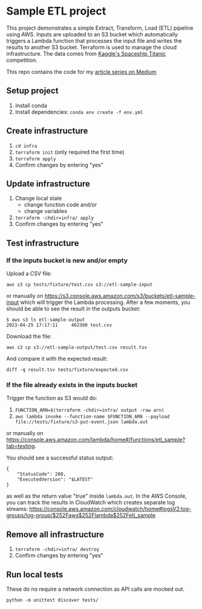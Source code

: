 # Sample ETL project

This project demonstrates a simple Extract, Transform, Load (ETL) pipeline
using AWS. Inputs are uploaded to an S3 bucket which automatically triggers a
Lambda function that processes the input file and writes the results to
another S3 bucket. Terraform is used to manage the cloud infrastructure. The
data comes from [Kaggle's Spaceship Titanic](https://www.kaggle.com/competitions/spaceship-titanic/)
competition.

This repo contains the code for my [article series on Medium](https://medium.com/@janwilamowski/setting-up-an-etl-pipeline-on-aws-with-terraform-a54cac416894)

## Setup project

1. Install conda
1. Install dependencies: `conda env create -f env.yml`

## Create infrastructure

1. `cd infra`
1. `terraform init` (only required the first time)
1. `terraform apply`
1. Confirm changes by entering "yes"

## Update infrastructure

1. Change local state
	- change function code and/or
	- change variables
1. `terraform -chdir=infra/ apply`
1. Confirm changes by entering "yes"

## Test infrastructure

### If the inputs bucket is new and/or empty

Upload a CSV file:
```
aws s3 cp tests/fixture/test.csv s3://etl-sample-input
```

or manually on https://s3.console.aws.amazon.com/s3/buckets/etl-sample-input
which will trigger the Lambda processing. After a few moments, you should be
able to see the result in the outputs bucket:

```
$ aws s3 ls etl-sample-output
2023-04-25 17:17:11     462360 test.csv
```
Download the file:
```
aws s3 cp s3://etl-sample-output/test.csv result.tsv
```
And compare it with the expected result:
```
diff -q result.tsv tests/fixture/expected.csv
```

### If the file already exists in the inputs bucket

Trigger the function as S3 would do:

1. `FUNCTION_ARN=$(terraform -chdir=infra/ output -raw arn)`
1. `aws lambda invoke --function-name $FUNCTION_ARN --payload file://tests/fixture/s3-put-event.json lambda.out`

or manually on https://console.aws.amazon.com/lambda/home#/functions/etl_sample?tab=testing.

You should see a successful status output:
```
{
    "StatusCode": 200,
    "ExecutedVersion": "$LATEST"
}
```

as well as the return value "true" inside `lambda.out`. In the AWS Console,
you can track the results in CloudWatch which creates separate log streams:
https://console.aws.amazon.com/cloudwatch/home#logsV2:log-groups/log-group/$252Faws$252Flambda$252Fetl_sample

## Remove all infrastructure

1. `terraform -chdir=infra/ destroy`
1. Confirm changes by entering "yes"

## Run local tests

These do no require a network connection as API calls are mocked out.
```
python -m unittest discover tests/
```
